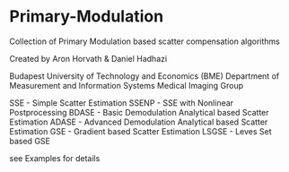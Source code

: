 # Primary-Modulation
Collection of Primary Modulation based scatter compensation algorithms

Created by Aron Horvath & Daniel Hadhazi

Budapest University of Technology and Economics (BME)
Department of Measurement and Information Systems
Medical Imaging Group

SSE   - Simple Scatter Estimation
SSENP - SSE with Nonlinear Postprocessing
BDASE - Basic Demodulation Analytical based Scatter Estimation
ADASE - Advanced Demodulation Analytical based Scatter Estimation
GSE   - Gradient based Scatter Estimation
LSGSE - Leves Set based GSE

see Examples for details
